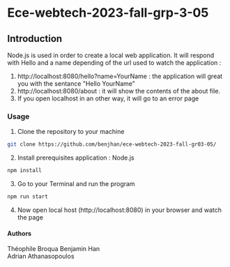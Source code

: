 # Ece-webtech-2023-fall-grp-3-05
## Introduction

Node.js is used in order to create a local web application. It will respond with Hello and a name depending of the url used to watch the application :

1. http://localhost:8080/hello?name=YourName : the application will great you with the sentance "Hello YourName" 
2. http://localhost:8080/about : it will show the contents of the about file.
3. If you open localhost in an other way, it will go to an error page

### Usage

1.  Clone the repository to your machine
``` bash
git clone https://github.com/benjhan/ece-webtech-2023-fall-gr03-05/
```
2.  Install prerequisites application : Node.js
``` bash
npm install
```
3.  Go to your Terminal and run the program
``` bash
npm run start
```
4.  Now open local host (http://localhost:8080) in your browser and watch the page

#### Authors
Théophile Broqua
Benjamin Han    
Adrian Athanasopoulos
